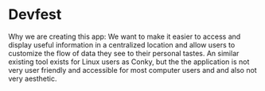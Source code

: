 # Devfest
Why we are creating this app:
We want to make it easier to access and display useful information in a centralized location and allow users to customize the flow of data they see to their personal tastes. An similar existing tool exists for Linux users as Conky, but the the application is not very user friendly and accessible for most computer users and and also not very aesthetic.
